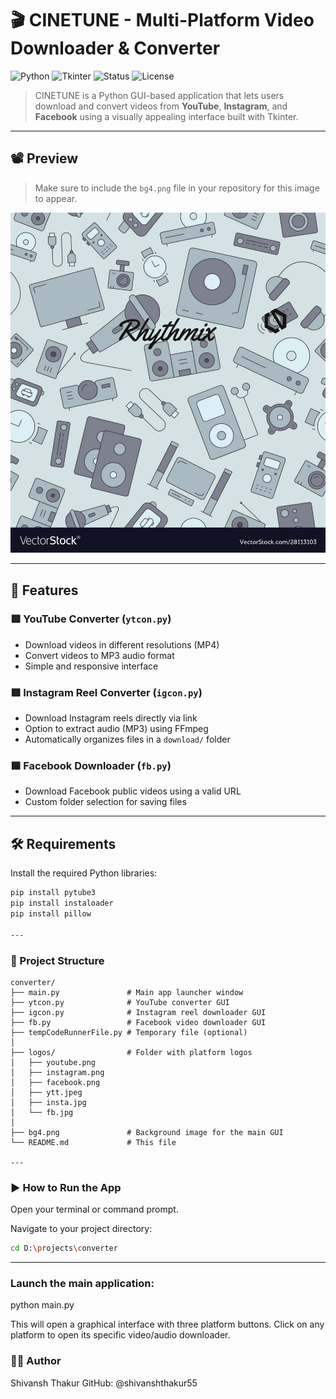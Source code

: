 # 🎬 CINETUNE - Multi-Platform Video Downloader & Converter

![Python](https://img.shields.io/badge/Python-3.9%2B-blue?logo=python)
![Tkinter](https://img.shields.io/badge/GUI-Tkinter-yellow?logo=python)
![Status](https://img.shields.io/badge/Status-Working-green)
![License](https://img.shields.io/badge/License-MIT-lightgrey)

> CINETUNE is a Python GUI-based application that lets users download and convert videos from **YouTube**, **Instagram**, and **Facebook** using a visually appealing interface built with Tkinter.

---

## 📽️ Preview

> Make sure to include the `bg4.png` file in your repository for this image to appear.

![App Screenshot](bg4.png)

---

## 🚀 Features

### 🟥 YouTube Converter (`ytcon.py`)
- Download videos in different resolutions (MP4)
- Convert videos to MP3 audio format
- Simple and responsive interface

### 🟪 Instagram Reel Converter (`igcon.py`)
- Download Instagram reels directly via link
- Option to extract audio (MP3) using FFmpeg
- Automatically organizes files in a `download/` folder

### 🟦 Facebook Downloader (`fb.py`)
- Download Facebook public videos using a valid URL
- Custom folder selection for saving files

---

## 🛠️ Requirements

Install the required Python libraries:

```bash
pip install pytube3
pip install instaloader
pip install pillow

---
```
### 📂 Project Structure
```
converter/
├── main.py               # Main app launcher window
├── ytcon.py              # YouTube converter GUI
├── igcon.py              # Instagram reel downloader GUI
├── fb.py                 # Facebook video downloader GUI
├── tempCodeRunnerFile.py # Temporary file (optional)
│
├── logos/                # Folder with platform logos
│   ├── youtube.png
│   ├── instagram.png
│   ├── facebook.png
│   ├── ytt.jpeg
│   ├── insta.jpg
│   └── fb.jpg
│
├── bg4.png               # Background image for the main GUI
└── README.md             # This file

---
```
### ▶️ How to Run the App

Open your terminal or command prompt.

Navigate to your project directory:

```bash
cd D:\projects\converter
``` 
---

### Launch the main application:
python main.py

This will open a graphical interface with three platform buttons. Click on any platform to open its specific video/audio downloader.

### 👨‍💻 Author

Shivansh Thakur
GitHub: @shivanshthakur55
